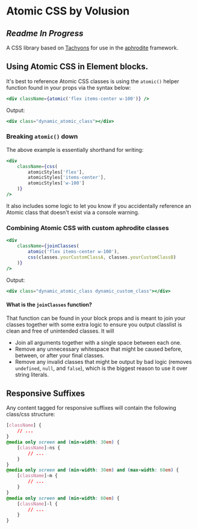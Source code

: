 # Atomic CSS by Volusion

## _Readme In Progress_

A CSS library based on <a href="https://github.com/tachyons-css/tachyons" target="_blank">Tachyons</a> for use in the <a href="https://github.com/Khan/aphrodite" target="_blank">aphrodite</a> framework.

## Using Atomic CSS in Element blocks.

It's best to reference Atomic CSS classes is using the `atomic()` helper function found in your props via the syntax below:

```jsx
<div className={atomic('flex items-center w-100')} />
```

Output:

```jsx
<div class="dynamic_atomic_class"></div>
```

### Breaking `atomic()` down

The above example is essentially shorthand for writing:

```jsx
<div
    className={css(
        atomicStyles['flex'],
        atomicStyles['items-center'],
        atomicStyles['w-100']
    )}
/>
```

It also includes some logic to let you know if you accidentally reference an Atomic class that doesn't exist via a console warning.

### Combining Atomic CSS with custom aphrodite classes

```jsx
<div
    className={joinClasses(
        atomic('flex items-center w-100'),
        css(classes.yourCustomClassA, classes.yourCustomClassB)
    )}
/>
```

Output:

```jsx
<div class="dynamic_atomic_class dynamic_custom_class"></div>
```

#### What is the `joinClasses` function?

That function can be found in your block props and is meant to join your classes together with some extra logic to ensure you output classlist is clean and free of unintended classes. It will

-   Join all arguments together with a single space between each one.
-   Remove any unnecessary whitespace that might be caused before, between, or after your final classes.
-   Remove any invalid classes that might be output by bad logic (removes `undefined`, `null`, and `false`), which is the biggest reason to use it over string literals.

## Responsive Suffixes

Any content tagged for responsive suffixes will contain the following class/css structure:

```css
[className] {
    // ...
}
@media only screen and (min-width: 30em) {
    [className]-ns {
        // ...
    }
}
@media only screen and (min-width: 30em) and (max-width: 60em) {
    [className]-m {
        // ...
    }
}
@media only screen and (min-width: 60em) {
    [className]-l {
        // ...
    }
}
```
